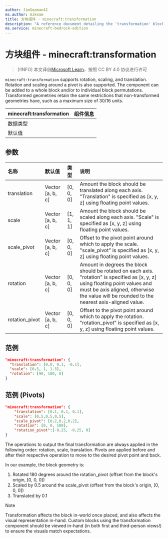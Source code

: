 ```yaml
---
author: JimSeaman42
ms.author: mikeam
title: 方块组件 - minecraft:transformation
description: "A reference document detailing the 'transformation' block component"
ms.service: minecraft-bedrock-edition
---
```


# 方块组件 - minecraft:transformation

> [!INFO]
> 本文译自[Microsoft Learn](https://learn.microsoft.com/en-us/minecraft/creator/)，按照 CC BY 4.0 协议进行许可

`minecraft:transformation` supports rotation, scaling, and translation. Rotation and scaling around a pivot is also supported. The component can be added to a whole block and/or to individual block permutations. Transformed geometries retain the same restrictions that non-transformed geometries have, such as a maximum size of 30/16 units.

| minecraft:transformation | 组件信息 |
| ----------------------- | -------- |
| 数据类型                |          |
| 默认值                  |          |

## 参数

| 名称 | 默认值 | 类型 | 说明  |
|:----|:----|:----|:----|
| translation | Vector [a, b, c] | [0, 0, 0] | Amount the block should be translated along each axis. "Translation" is specified as [x, y, z] using floating point values. |
| scale | Vector [a, b, c] | [1, 1, 1] | Amount the block should be scaled along each axis. "Scale" is specified as [x, y, z] using floating point values. |
| scale_pivot | Vector [a, b, c] | [0, 0, 0] | Offset to the pivot point around which to apply the scale. "scale_pivot" is specified as [x, y, z] using floating point values. |
| rotation | Vector [a, b, c] | [0, 0, 0] | Amount in degrees the block should be rotated on each axis. "rotation" is specified as [x, y, z] using floating point values and must be axis aligned, otherwise the value will be rounded to the nearest axis-aligned value. |
| rotation_pivot | Vector [a, b, c] | [0, 0, 0] | Offset to the pivot point around which to apply the rotation. "rotation_pivot" is specified as [x, y, z] using floating point values. |

## 范例

```json
"minecraft:transformation": {
  "translation": [0.0, 0.1, -0.1],
  "scale": [0.5, 1, 1.5],
  "rotation": [90, 180, 0]
}
```

## 范例 (Pivots)

```json
"minecraft:transformation": {
    "translation": [0.1, 0.1, 0.1],
    "scale": [0.5,0.5,0.5],
    "scale_pivot": [0.2,0.2,0.2],
    "rotation": [0, 0, 180],
    "rotation_pivot":[-0.25, -0.25, 0]
}
```

The operations to output the final transformation are always applied in the following order: rotation, scale, translation.
Pivots are applied before and after their respective operation to move to the desired pivot point and back.

In our example, the block geometry is:

1. Rotated 180 degrees around the rotation_pivot (offset from the block's origin, [0, 0, 0])
2. Scaled by 0.5 around the scale_pivot (offset from the block's origin, [0, 0, 0])
3. Translated by 0.1

> [!NOTE]
> Transformation affects the block in-world once placed, and also affects the visual representation in-hand. Custom blocks using the transformation component should be viewed in-hand (in both first and third-person views!) to ensure the visuals match expectations.
